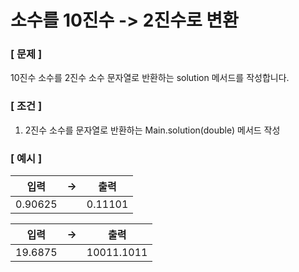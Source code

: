 # 소수를 10진수 -> 2진수로 변환

### [ 문제 ]

10진수 소수를 2진수 소수 문자열로 반환하는 solution 메서드를 작성합니다.


### [ 조건 ] 

1. 2진수 소수를 문자열로 반환하는 Main.solution(double) 메서드 작성

### [ 예시 ]

|입력|->|출력|
|:---:|---|:---:|
|0.90625||0.11101|

|입력|->|출력|
|:---:|---|:---:|
|19.6875||10011.1011|